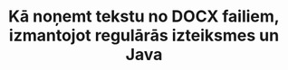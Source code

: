 ---
############################# Static ############################
layout: "auto-gen-gist"
draft: false
path: "lv/redaction/java/regex/docx"
otherformats: CSV DOC DOCM DOT DOTM DOTX PDF POT POTM PPS PPSM PPSX PPT PPTM PPTX RTF XLS XLSM XLSX XLT XLTM XLTX  

############################# Head ############################
head_title: "Rediģēt DOCX tekstu, izmantojot regulāro izteiksmi Java"
head_description: "GroupDocs.Redactions Java API ļauj izstrādātājiem rediģēt tekstu no PDF DOC DOCX RTF XLSX CSV PPT PPTX un attēliem, izmantojot regulārās izteiksmes programmā Java"

############################# Header ############################
title: "Kā noņemt tekstu no DOCX failiem, izmantojot regulārās izteiksmes un Java"
description: "GroupDocs.Redactions Java API ļauj rediģēt, paslēpt vai noņemt sensitīvu tekstu no tekstapstrādes dokumentiem, darblapām, prezentācijām, PDFs un attēliem, izmantojot regulārās izteiksmes."

################### SubMenu/Download Button #####################
button:
    enable: true

############################# About ############################
about:
    enable: true
    title: "Kas ir teksta dezinfekcija?"
    content: |
        Teksta rediģēšana vai attīrīšana ir process, kurā no digitālajiem dokumentiem tiek noņemts konfidenciāls vai nevēlams teksts vai informācija, vienlaikus atstājot neskartu pārējo dokumenta daļu vai rindkopu, kurā tas ir. Rediģēšana palīdz lietotājiem, kā arī organizācijai aizsargāt viņu sensitīvo informāciju, paslēpjot vai neatgriezeniski noņemot to. Izmantojot GroupDocs.Redaction Java API, lietotāji tagad var rediģēt, paslēpt vai noņemt sensitīvu tekstu no tekstapstrādes dokumentiem, darblapām, prezentācijām, PDF un rastra attēlu failiem. API nodrošina plašas iespējas un metodes dokumentos esošās privātās informācijas rediģēšanai. Tā atbalsta meklēšanu un rediģēšanu, izmantojot regulāras izteiksmes, teksta (atbrīvojuma kodi) vai grafisko (krāsaini taisnstūri) rediģēšanu un daudz ko citu. Tātad, kāpēc gan neizmēģināt un automatizēt dokumentu rediģēšanas procesu, lejupielādējot API un izpētot tā pamata un papildu funkcijas.

############################# Steps ############################
steps:
    enable: true
    block:
    - title_left: "Rediģēt DOCX, izmantojot regulārās izteiksmes pakalpojumā Java"
      content_left: |
        GroupDocs.Redaction ļauj viegli noņemt sensitīvus vai privātus datus no jūsu dokumentiem. Populārākais rediģēšanas gadījums ir teksta noņemšana no dokumenta. 

        Šo kodu var izmantot, lai lietotu teksta rediģēšanu noteiktai dokumenta daļai, izmantojot regulāro izteiksmi. Tas ļauj lietotājiem aizstāt visus skaitļus, saskaņojot modeli "AA BB CCCCCC" ar zilu taisnstūri,

      title_right: "Noņemt sensitīvos datus no DOCX"
      content_right: |
        * Izveidojiet klases [Redactor](https://apireference.groupdocs.com/redaction/java/com.groupdocs.redaction/Redactor) gadījumu un augšupielādējiet DOCX failu
        * Izveidojiet klases [RegexRedaction](https://apireference.groupdocs.com/redaction/java/com.groupdocs.redaction.redactions/RegexRedaction) gadījumu
        * Izsauciet metodi redactor.apply ar RegexRedaction klases objektu
        * Lai saglabātu izmaiņas, izsauciet metodi redactor.save 

      gisthash: "6dea616a14aeeff21698dc03be62a341"
      gistfile: "RegularExpressionRedaction.java"
      
    - title_left: "Sistēmas prasības"
      content_left: |
        GroupDocs.Redaction for Java API tiek atbalstītas visās lielākajās platformās un operētājsistēmās. Lai iegūtu pilnu sistēmas prasību rokasgrāmatu, lūdzu, apmeklējiet [sistēmas prasības](https://docs.groupdocs.com/redaction/java/system-requirements) Pirms tālāk norādītā koda izpildes, lūdzu, pārliecinieties, vai jūsu sistēmā ir instalēti tālāk norādītie priekšnosacījumi. :
        * Operētājsistēmas: Microsoft Windows, Linux, MacOS
        * Izstrādes vide: NetBeans, Intellij IDEA, Eclipse utt
        * Java Izpildlaika vide: J2SE 6.0 un jaunāka versija
        * Iegūstiet jaunāko GroupDocs.Redaction for Java versiju no [Maven](https://repository.groupdocs.com/webapp/#/artifacts/browse/tree/General/repo/com/groupdocs/groupdocs-redaction)
        
      title_right: "Kāpēc izmantot GroupDocs.Redaction"
      content_right: |
        * Ļaujiet lietotājiem pievienot pielāgotus dokumentu formātus un labojumu veidus
        * Sensitīvas informācijas noņemšanai nav nepieciešama papildu programmatūra
        * Iespēja iestatīt lapu diapazona renderēšanas dokumentu kā PDF
        * Vienkāršs veids, kā rediģēt dažāda veida metadatus: autora vārdu, versiju, nosaukumu, tēmu, aprakstu un daudz ko citu
        * Dokumentu informācijas izvilkšana - faila tips, lappušu skaits utt.

############################# Demos ############################
demos:
    enable: true
############################# About Formats ############################
about_formats:
    enable: true
############################# More Formats ############################
more_formats:
    enable: true

############################# Back to top ###############################
back_to_top:
    enable: true
---